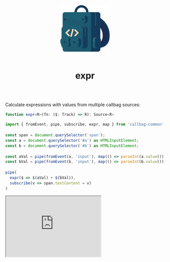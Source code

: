<div align="center">
  <img src="/callbag.svg" width="156"/>
  <br><br>
  <h1>expr</h1>
  <br><br>
</div>

Calculate expressions with values from multiple callbag sources:

```ts
function expr<R>(fn: ($: Track) => R): Source<R>
```
```ts
import { fromEvent, pipe, subscribe, expr, map } from 'callbag-common';

const span = document.querySelector('span');
const a = document.querySelector('#a') as HTMLInputElement;
const b = document.querySelector('#b') as HTMLInputElement;

const aVal = pipe(fromEvent(a, 'input'), map(() => parseInt(a.value)));
const bVal = pipe(fromEvent(b, 'input'), map(() => parseInt(b.value)));

pipe(
  expr($ => $(aVal) + $(bVal)),
  subscribe(v => span.textContent = v)
)
```
<iframe src="https://callbag-expr-simple.stackblitz.io" height="192"/>

> :Buttons
> > :Button label=► Try It!, url=https://stackblitz.com/edit/callbag-expr-simple

```ts
import { interval, pipe, subscribe, expr } from 'callbag-common';

const span = document.querySelector('span');

const a = interval(50);
const b = interval(200);
const c = interval(3000);

pipe(
  expr($ => {
    if ($(c) % 2 === 0) return 'A = ' + $(a);
    else return 'B = ' + $(b);
  }),
  subscribe(v => span.textContent = v)
)
```
<iframe src="https://callbag-expr.stackblitz.io" height="192"/>

> :Buttons
> > :Button label=► Try It!, url=https://stackblitz.com/edit/callbag-expr

<br>

---

👉 A key point in using `expr()` is that you SHOULD NOT create new callbag sources
in the function you give it. So this is wrong:
```ts
/*~*/expr($ => $(interval(1000)) * 2);/*~*/
```
And this is the correct version:
```ts
const i = interval(1000);
expr($ => $(i) * 2);
```

<br>

- [Source](https://github.com/loreanvictor/callbag-expr)

<br>

---

> :ToCPrevNext